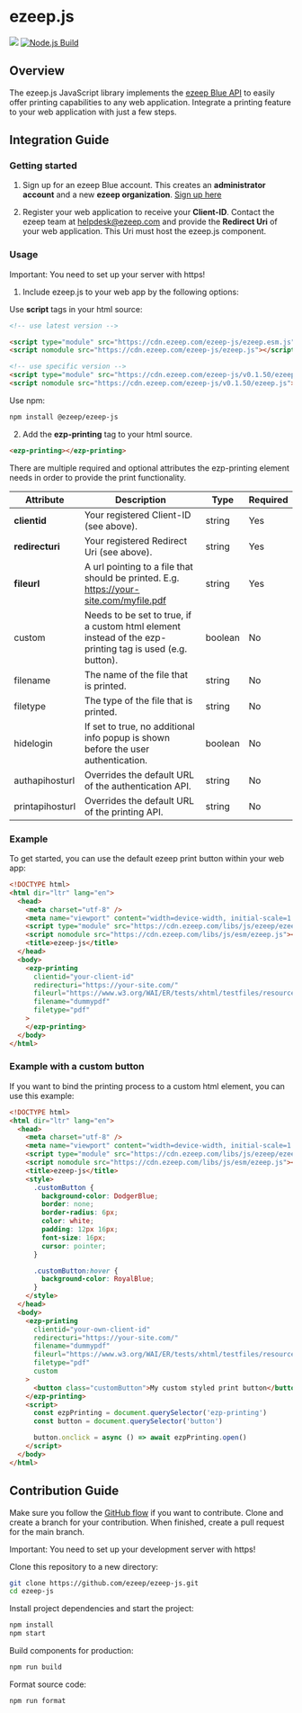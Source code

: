 # ezeep.js

[<img src="https://img.shields.io/badge/-Built%20With%20Stencil-16161d.svg?logo=data%3Aimage%2Fsvg%2Bxml%3Bbase64%2CPD94bWwgdmVyc2lvbj0iMS4wIiBlbmNvZGluZz0idXRmLTgiPz4KPCEtLSBHZW5lcmF0b3I6IEFkb2JlIElsbHVzdHJhdG9yIDE5LjIuMSwgU1ZHIEV4cG9ydCBQbHVnLUluIC4gU1ZHIFZlcnNpb246IDYuMDAgQnVpbGQgMCkgIC0tPgo8c3ZnIHZlcnNpb249IjEuMSIgaWQ9IkxheWVyXzEiIHhtbG5zPSJodHRwOi8vd3d3LnczLm9yZy8yMDAwL3N2ZyIgeG1sbnM6eGxpbms9Imh0dHA6Ly93d3cudzMub3JnLzE5OTkveGxpbmsiIHg9IjBweCIgeT0iMHB4IgoJIHZpZXdCb3g9IjAgMCA1MTIgNTEyIiBzdHlsZT0iZW5hYmxlLWJhY2tncm91bmQ6bmV3IDAgMCA1MTIgNTEyOyIgeG1sOnNwYWNlPSJwcmVzZXJ2ZSI%2BCjxzdHlsZSB0eXBlPSJ0ZXh0L2NzcyI%2BCgkuc3Qwe2ZpbGw6I0ZGRkZGRjt9Cjwvc3R5bGU%2BCjxwYXRoIGNsYXNzPSJzdDAiIGQ9Ik00MjQuNywzNzMuOWMwLDM3LjYtNTUuMSw2OC42LTkyLjcsNjguNkgxODAuNGMtMzcuOSwwLTkyLjctMzAuNy05Mi43LTY4LjZ2LTMuNmgzMzYuOVYzNzMuOXoiLz4KPHBhdGggY2xhc3M9InN0MCIgZD0iTTQyNC43LDI5Mi4xSDE4MC40Yy0zNy42LDAtOTIuNy0zMS05Mi43LTY4LjZ2LTMuNkgzMzJjMzcuNiwwLDkyLjcsMzEsOTIuNyw2OC42VjI5Mi4xeiIvPgo8cGF0aCBjbGFzcz0ic3QwIiBkPSJNNDI0LjcsMTQxLjdIODcuN3YtMy42YzAtMzcuNiw1NC44LTY4LjYsOTIuNy02OC42SDMzMmMzNy45LDAsOTIuNywzMC43LDkyLjcsNjguNlYxNDEuN3oiLz4KPC9zdmc%2BCg%3D%3D&colorA=16161d&style=flat-square">](https://stenciljs.com/docs/introduction) [![Node.js Build](https://github.com/ezeep/ezeep-js/actions/workflows/node.js.yml/badge.svg?branch=main)](https://github.com/ezeep/ezeep-js/actions/workflows/node.js.yml)

## Overview

The ezeep.js JavaScript library implements the [ezeep Blue API](https://apidocs.ezeep.com/) to easily offer printing capabilities to any web application. Integrate a printing feature to your web application with just a few steps.

## Integration Guide

### Getting started

1. Sign up for an ezeep Blue account. This creates an **administrator account** and a new **ezeep organization**.
   [Sign up here](https://www.ezeep.com/blue/)

2. Register your web application to receive your **Client-ID**. Contact the ezeep team at <helpdesk@ezeep.com> and provide the **Redirect Uri** of your web application. This Uri must host the ezeep.js component.

### Usage

Important: You need to set up your server with https!

1. Include ezeep.js to your web app by the following options:

Use **script** tags in your html source:

```html
<!-- use latest version -->

<script type="module" src="https://cdn.ezeep.com/ezeep-js/ezeep.esm.js"></script>
<script nomodule src="https://cdn.ezeep.com/ezeep-js/ezeep.js"></script>

<!-- use specific version -->
<script type="module" src="https://cdn.ezeep.com/ezeep-js/v0.1.50/ezeep.esm.js"></script>
<script nomodule src="https://cdn.ezeep.com/ezeep-js/v0.1.50/ezeep.js"></script>
```

Use npm:

```bash
npm install @ezeep/ezeep-js
```

2. Add the **ezp-printing** tag to your html source.

```html
<ezp-printing></ezp-printing>
```

There are multiple required and optional attributes the ezp-printing element needs in order to provide the print functionality.

| Attribute       | Description                                                                                              | Type    | Required |
| --------------- | -------------------------------------------------------------------------------------------------------- | ------- | -------- |
| **clientid**    | Your registered Client-ID (see above).                                                                   | string  | Yes      |
| **redirecturi** | Your registered Redirect Uri (see above).                                                                | string  | Yes      |
| **fileurl**     | A url pointing to a file that should be printed. E.g. https://your-site.com/myfile.pdf                   | string  | Yes      |
| custom          | Needs to be set to true, if a custom html element instead of the ezp-printing tag is used (e.g. button). | boolean | No       |
| filename        | The name of the file that is printed.                                                                    | string  | No       |
| filetype        | The type of the file that is printed.                                                                    | string  | No       |
| hidelogin       | If set to true, no additional info popup is shown before the user authentication.                        | boolean | No       |
| authapihosturl  | Overrides the default URL of the authentication API.                                                     | string  | No       |
| printapihosturl | Overrides the default URL of the printing API.                                                           | string  | No       |

### Example

To get started, you can use the default ezeep print button within your web app:

```html
<!DOCTYPE html>
<html dir="ltr" lang="en">
  <head>
    <meta charset="utf-8" />
    <meta name="viewport" content="width=device-width, initial-scale=1.0, minimum-scale=1.0" />
    <script type="module" src="https://cdn.ezeep.com/libs/js/ezeep/ezeep.esm.js"></script>
    <script nomodule src="https://cdn.ezeep.com/libs/js/esm/ezeep.js"></script>
    <title>ezeep-js</title>
  </head>
  <body>
    <ezp-printing
      clientid="your-client-id"
      redirecturi="https://your-site.com/"
      fileurl="https://www.w3.org/WAI/ER/tests/xhtml/testfiles/resources/pdf/dummy.pdf"
      filename="dummypdf"
      filetype="pdf"
    >
    </ezp-printing>
  </body>
</html>
```

### Example with a custom button

If you want to bind the printing process to a custom html element, you can use this example:

```html
<!DOCTYPE html>
<html dir="ltr" lang="en">
  <head>
    <meta charset="utf-8" />
    <meta name="viewport" content="width=device-width, initial-scale=1.0, minimum-scale=1.0" />
    <script type="module" src="https://cdn.ezeep.com/libs/js/ezeep/ezeep.esm.js"></script>
    <script nomodule src="https://cdn.ezeep.com/libs/js/esm/ezeep.js"></script>
    <title>ezeep-js</title>
    <style>
      .customButton {
        background-color: DodgerBlue;
        border: none;
        border-radius: 6px;
        color: white;
        padding: 12px 16px;
        font-size: 16px;
        cursor: pointer;
      }

      .customButton:hover {
        background-color: RoyalBlue;
      }
    </style>
  </head>
  <body>
    <ezp-printing
      clientid="your-own-client-id"
      redirecturi="https://your-site.com/"
      filename="dummypdf"
      fileurl="https://www.w3.org/WAI/ER/tests/xhtml/testfiles/resources/pdf/dummy.pdf"
      filetype="pdf"
      custom
    >
      <button class="customButton">My custom styled print button</button>
    </ezp-printing>
    <script>
      const ezpPrinting = document.querySelector('ezp-printing')
      const button = document.querySelector('button')

      button.onclick = async () => await ezpPrinting.open()
    </script>
  </body>
</html>
```

## Contribution Guide

Make sure you follow the [GitHub flow](https://guides.github.com/introduction/flow/) if you want to contribute. Clone and create a branch for your contribution. When finished, create a pull request for the main branch.

Important: You need to set up your development server with https!

Clone this repository to a new directory:

```bash
git clone https://github.com/ezeep/ezeep-js.git
cd ezeep-js
```

Install project dependencies and start the project:

```bash
npm install
npm start
```

Build components for production:

```bash
npm run build
```

Format source code:

```bash
npm run format
```
